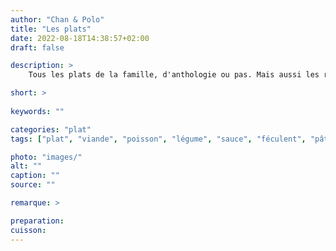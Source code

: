 ```yaml
---
author: "Chan & Polo"
title: "Les plats"
date: 2022-08-18T14:38:57+02:00
draft: false

description: >
    Tous les plats de la famille, d'anthologie ou pas. Mais aussi les recettes glanées ici ou là, testées avec bonheur par les uns ou les autres.

short: >
    
keywords: ""

categories: "plat"
tags: ["plat", "viande", "poisson", "légume", "sauce", "féculent", "pâtes", "riz"]

photo: "images/"
alt: ""
caption: ""
source: ""

remarque: >

preparation: 
cuisson: 
---
```



